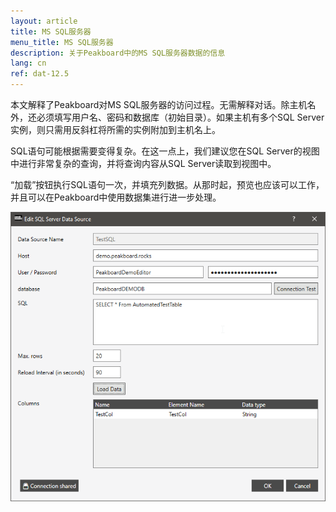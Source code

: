 ```yaml
---
layout: article
title: MS SQL服务器
menu_title: MS SQL服务器
description: 关于Peakboard中的MS SQL服务器数据的信息
lang: cn
ref: dat-12.5
---
```

本文解释了Peakboard对MS SQL服务器的访问过程。无需解释对话。除主机名外，还必须填写用户名、密码和数据库（初始目录）。如果主机有多个SQL Server实例，则只需用反斜杠将所需的实例附加到主机名上。

SQL语句可能根据需要变得复杂。在这一点上，我们建议您在SQL Server的视图中进行非常复杂的查询，并将查询内容从SQL Server读取到视图中。

“加载”按钮执行SQL语句一次，并填充列数据。从那时起，预览也应该可以工作，并且可以在Peakboard中使用数据集进行进一步处理。

![Add SQL Server Data](/assets/images/data-sources/ms-sql/add-sql-server-data.png)
